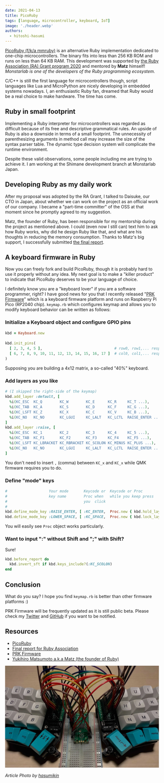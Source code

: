 ```yaml
---
date: 2021-04-13
title: PicoRuby
tags: [language, microcontroller, keyboard, IoT]
image: './header.webp'
authors:
  - hitoshi-hasumi
---
```


[PicoRuby (f/k/a mmruby)](https://github.com/picoruby/picoruby) is an alternative Ruby implementation dedicated to one-chip microcontrollers. The binary fits into less than 256 KB ROM and runs on less than 64 KB RAM.
This development was supported by [the Ruby Association (RA) Grant program 2020](https://www.ruby.or.jp/en/news/20201022) and mentored by **Matz** himself!
_Monstarlab is one of the developers of the Ruby programming ecosystem._

C/C++ is still the first language for microcontrollers though, script languages like Lua and MicroPython are nicely developing in embedded systems nowadays.
I, an enthusiastic Ruby fan, dreamed that Ruby would be a real choice to make hardware.
The time has come.

## Ruby in small footprint

Implementing a Ruby interpreter for microcontrollers was regarded as difficult because of its free and descriptive grammatical rules.
An upside of Ruby is also a downside in terms of a small footprint.
The unnecessity of parenthesizing arguments in method call may increase the size of the syntax parser table.
The dynamic type decision system will complicate the runtime environment.

Despite these valid observations, some people including me are trying to achieve it.
I am working at the Shimane development branch at Monstarlab Japan.

## Developing Ruby as my daily work

After my proposal was adopted by the RA Grant, I talked to Daisuke, our CTO in Japan, about whether we can work on the project as an official work of our company.
I became a "part-time committer" of the OSS at that moment since he promptly agreed to my suggestion.

Matz, the founder of Ruby, has been responsible for my mentorship during the project as mentioned above.
I could (even now I still can) text him to ask how Ruby works, why did he design Ruby like that, and what are his thoughts in reducing the memory consumption.
Thanks to Matz's big support, I successfully submitted [the final report](https://github.com/picoruby/picoruby/wiki/Final-report-for-the-Grant-Program-2020-of-Ruby-Association).

## A keyboard firmware in Ruby

Now you can freely fork and build PicoRuby, though it is probably hard to use it properly without any idea.
My next goal is to make a "killer product" to indicate that PicoRuby deserves to be your language of choice.

I definitely know you are a "keyboard lover" if you are a software programmer, right?
I have good news for you that I recently released "[PRK Firmware](https://github.com/picoruby/prk_firmware)" which is a keyboard firmware platform and runs on Raspberry Pi Pico (RP2040 chip).
`keymap.rb` which configures keymap and allows you to modify keyboard behavior can be written as follows:

### Initialize a Keyboard object and configure GPIO pins

```ruby
kbd = Keyboard.new

kbd.init_pins(
  [ 2, 3, 4, 5 ],                                 # row0, row1,... respectively
  [ 6, 7, 8, 9, 10, 11, 12, 13, 14, 15, 16, 17 ]  # col0, col1,... respectively
)
```

Supposing you are building a 4x12 matrix, a so-called "40%" keyboard.

### Add layers as you like

```ruby
# (I skipped the right-side of the keymap)
kbd.add_layer :default, [
  %i(KC_ESC  KC_Q        KC_W        KC_E      KC_R     KC_T ...),
  %i(KC_TAB  KC_A        KC_S        KC_D      KC_F     KC_G ...),
  %i(KC_LSFT KC_Z        KC_X        KC_C      KC_V     KC_B ...),
  %i(KC_NO   KC_NO       KC_LGUI     KC_LALT   KC_LCTL  RAISE_ENTER ...)
]
kbd.add_layer :raise, [
  %i(KC_ESC  KC_1        KC_2        KC_3      KC_4     KC_5 ...),
  %i(KC_TAB  KC_F1       KC_F2       KC_F3     KC_F4    KC_F5 ...),
  %i(KC_LSFT KC_LBRACKET KC_RBRACKET KC_SCOLON KC_MINUS KC_PLUS ...),
  %i(KC_NO   KC_NO       KC_LGUI     KC_LALT   KC_LCTL  RAISE_ENTER ...)
]
```

You don't need to insert `,` (comma) between `KC_x` and `KC_x` while QMK firmware requires you to do.

### Define "mode" keys

```ruby
#                   Your mode       Keycode or  Keycode or Proc                     Release time      Re-push time
#                   key name        Proc when   while you keep press                threshold(ms)     threshold(ms)
#                                   you  click                                      to consider as    to consider as
#                                                                                   `click the key`   `hold the key`
kbd.define_mode_key :RAISE_ENTER, [ :KC_ENTER,  Proc.new { kbd.hold_layer :raise }, 200,              150 ]
kbd.define_mode_key :LOWER_SPACE, [ :KC_SPACE,  Proc.new { kbd.lock_layer :lower }, 200,              150 ]
```

You will easily see `Proc` object works particularly.

### Want to input ":" without Shift and ";" with Shift?

Sure!

```ruby
kbd.before_report do
  kbd.invert_sft if kbd.keys_include?(:KC_SCOLON)
end
```

## Conclusion

What do you say?
I hope you find `keymap.rb` is better than other firmware platforms :)

PRK Firmware will be frequently updated as it is still public beta.
Please check my [Twitter](https://twitter.com/hasumikin) and [GitHub](https://github.com/picoruby) if you want to be notified.

## Resources

- [PicoRuby](https://github.com/picoruby/picoruby)
- [Final report for Ruby Association](https://github.com/picoruby/picoruby/wiki/Final-report-for-the-Grant-Program-2020-of-Ruby-Association)
- [PRK Firmware](https://github.com/picoruby/prk_firmware)
- [Yukihiro Matsumoto a.k.a Matz (the founder of Ruby)](https://en.wikipedia.org/wiki/Yukihiro_Matsumoto)

![Developing PRK Firmware on Raspberry Pi Pico](header.webp)

_Article Photo by [hasumikin](https://twitter.com/hasumikin)_
